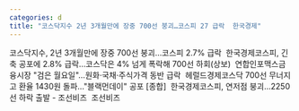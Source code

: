 ```yaml
---
categories: d
title: "코스닥지수 2년 3개월만에 장중 700선 붕괴…코스피 27 급락  한국경제"
---
```

코스닥지수, 2년 3개월만에 장중 700선 붕괴…코스피 2.7% 급락&nbsp;&nbsp;한국경제코스피, 긴축 공포에 2.8% 급락…코스닥은 4% 넘게 폭락해 700선 하회(상보)&nbsp;&nbsp;연합인포맥스금융시장 "검은 월요일"…원화·국채·주식가격 동반 급락&nbsp;&nbsp;헤럴드경제코스닥 700선 무너지고 환율 1430원 돌파…"블랙먼데이" 공포 [종합]&nbsp;&nbsp;한국경제코스피, 연저점 붕괴…2250선 하락 출발 - 조선비즈&nbsp;&nbsp;조선비즈